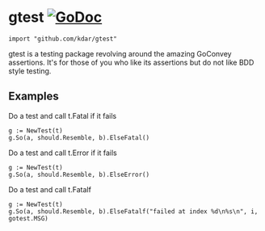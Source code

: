 
# gtest [![GoDoc](https://godoc.org/github.com/kdar/gtest?status.png)](http://godoc.org/github.com/kdar/gtest)

    import "github.com/kdar/gtest"

gtest is a testing package revolving around the amazing
GoConvey assertions. It's for those of you who like its assertions
but do not like BDD style testing.

## Examples

Do a test and call t.Fatal if it fails

	g := NewTest(t)
	g.So(a, should.Resemble, b).ElseFatal()

Do a test and call t.Error if it fails

	g := NewTest(t)
	g.So(a, should.Resemble, b).ElseError()

Do a test and call t.Fatalf

	g := NewTest(t)
	g.So(a, should.Resemble, b).ElseFatalf("failed at index %d\n%s\n", i, gotest.MSG)
